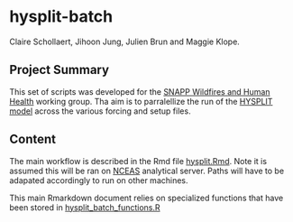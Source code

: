 # hysplit-batch

Claire Schollaert, Jihoon Jung, Julien Brun and Maggie Klope.

## Project Summary

This set of scripts was developed for the [SNAPP Wildfires and Human Health](https://snappartnership.net/teams/wildfires-and-human-health/) working group. Tha aim is to parralellize the run of the [HYSPLIT model](https://www.arl.noaa.gov/hysplit/) across the various forcing and setup files.

## Content

The main workflow is described in the Rmd file [hysplit.Rmd](hysplit.Rmd). Note it is assumed this will be ran on [NCEAS](https://www.nceas.ucsb.edu/) analytical server. Paths will have to be adapated accordingly to run on other machines.

This main Rmarkdown document relies on specialized functions that have been stored in [hysplit_batch_functions.R](hysplit_batch_functions.R)



